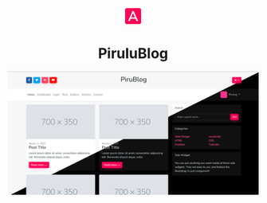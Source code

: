 <div align="center">
  <img src="./src/img/logo.png" alt="Logo">
</div>

<h1 align="center">PiruluBlog</h1>

<p align="center">
  <img src="./src/img/background.png" alt="AdminPirulug">
</p>
